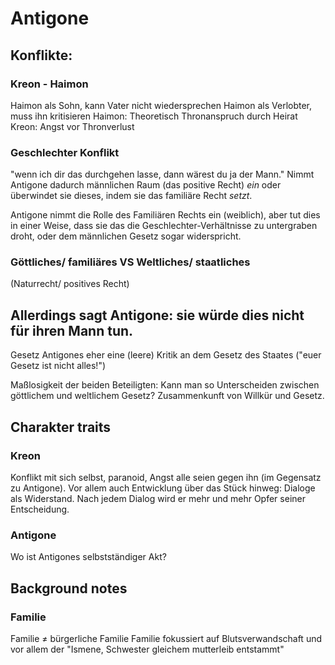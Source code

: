 # Antigone


## Konflikte:

### Kreon - Haimon 
Haimon als Sohn, kann Vater nicht wiedersprechen
Haimon als Verlobter, muss ihn kritisieren
Haimon: Theoretisch Thronanspruch durch Heirat
Kreon: Angst vor Thronverlust

### Geschlechter Konflikt
"wenn ich dir das durchgehen lasse, dann wärest du ja der Mann." 
Nimmt Antigone dadurch männlichen Raum (das positive Recht) _ein_ 
oder überwindet sie dieses, indem sie das familiäre Recht _setzt_.

Antigone nimmt die Rolle des Familiären Rechts ein (weiblich), 
aber tut dies in einer Weise, dass sie das die Geschlechter-Verhältnisse 
zu untergraben droht, oder dem männlichen Gesetz sogar widerspricht. 

### Göttliches/ familiäres VS Weltliches/ staatliches
(Naturrecht/ positives Recht)

Allerdings sagt Antigone: sie würde dies nicht für ihren Mann tun.
- 

Gesetz Antigones eher eine (leere) Kritik an dem Gesetz des Staates ("euer
Gesetz ist nicht alles!")

Maßlosigkeit der beiden Beteiligten: Kann man so Unterscheiden zwischen
göttlichem und weltlichem Gesetz? Zusammenkunft von Willkür und Gesetz.


## Charakter traits

### Kreon 
Konflikt mit sich selbst, paranoid, Angst alle seien gegen ihn (im Gegensatz zu
Antigone). Vor allem auch Entwicklung über das Stück hinweg: Dialoge als
Widerstand. Nach jedem Dialog wird er mehr und mehr Opfer seiner Entscheidung. 

### Antigone
Wo ist Antigones selbstständiger Akt? 


## Background notes

### Familie
Familie ≠ bürgerliche Familie 
Familie fokussiert auf Blutsverwandschaft und vor allem der 
"Ismene, Schwester gleichem mutterleib entstammt"
